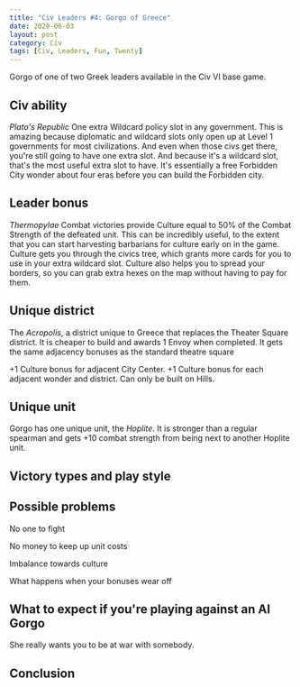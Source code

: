 ```yaml
---
title: "Civ Leaders #4: Gorgo of Greece"
date: 2020-06-03
layout: post
category: Civ
tags: [Civ, Leaders, Fun, Twenty]
---
```

Gorgo of one of two Greek leaders available in the Civ VI base game.

## Civ ability
*Plato's Republic* One extra Wildcard policy slot in any government. This is amazing because diplomatic and wildcard slots only open up at Level 1 governments for most civilizations. And even when those civs get there, you're still going to have one extra slot. And because it's a wildcard slot, that's the most useful extra slot to have. It's essentially a free Forbidden City wonder about four eras before you can build the Forbidden city.

## Leader bonus
*Thermopylae* Combat victories provide Culture equal to 50% of the Combat Strength of the defeated unit. This can be incredibly useful, to the extent that you can start harvesting barbarians for culture early on in the game. Culture gets you through the civics tree, which grants more cards for you to use in your extra wildcard slot. Culture also helps you to spread your borders, so you can grab extra hexes on the map without having to pay for them. 

## Unique district
The *Acropolis*, a district unique to Greece that replaces the Theater Square district. It is cheaper to build and awards 1 Envoy when completed. It gets the same adjacency bonuses as the standard theatre square

+1 Culture bonus for adjacent City Center. +1 Culture bonus for each adjacent wonder and district. Can only be built on Hills.

## Unique unit
Gorgo has one unique unit, the *Hoplite*. It is stronger than a regular spearman and gets +10 combat strength from being next to another Hoplite unit. 

## Victory types and play style


## Possible problems
No one to fight

No money to keep up unit costs

Imbalance towards culture

What happens when your bonuses wear off

## What to expect if you're playing against an AI Gorgo
She really wants you to be at war with somebody.

## Conclusion
